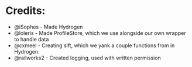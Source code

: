 # Credits:

- @iSophes - Made Hydrogen 
- @loleris - Made ProfileStore, which we use alongside our own wrapper to handle data
- @cxmeel - Creating sift, which we yank a couple functions from in Hydrogen. 
- @railworks2 - Created logging, used with written permission